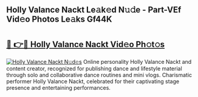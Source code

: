 ## Holly Valance Nackt Le𝚊k𝚎d N𝚞𝚍e - Part-VEf Vid𝚎o Photos Le𝚊ks Gf44K

# <h2><a href="http://fb3voi.evod.top/?m=Holly+Valance+Nackt">🔗 👉🔴 Holly Valance Nackt Vid𝚎o Ph𝚘t𝚘s</a></h2>

[![Holly Valance Nackt N𝚞d𝚎s](https://i.imgur.com/8V9OHl7.gif)](http://fb3voi.evod.top/?m=Holly+Valance+Nackt)
Online personality Holly Valance Nackt and content creator, recognized for publishing dance and lifestyle material through solo and collaborative dance routines and mini vlogs. Charismatic performer Holly Valance Nackt, celebrated for their captivating stage presence and entertaining performances. 
